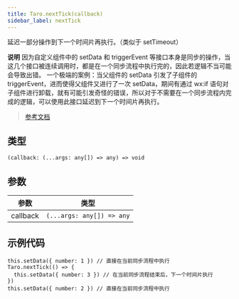 ```yaml
---
title: Taro.nextTick(callback)
sidebar_label: nextTick
---
```


延迟一部分操作到下一个时间片再执行。（类似于 setTimeout）

**说明**
因为自定义组件中的 setData 和 triggerEvent 等接口本身是同步的操作，当这几个接口被连续调用时，都是在一个同步流程中执行完的，因此若逻辑不当可能会导致出错。
一个极端的案例：当父组件的 setData 引发了子组件的 triggerEvent，进而使得父组件又进行了一次 setData，期间有通过 wx:if 语句对子组件进行卸载，就有可能引发奇怪的错误，所以对于不需要在一个同步流程内完成的逻辑，可以使用此接口延迟到下一个时间片再执行。

> [参考文档](https://developers.weixin.qq.com/miniprogram/dev/api/ui/custom-component/wx.nextTick.html)

## 类型

```tsx
(callback: (...args: any[]) => any) => void
```

## 参数

| 参数 | 类型 |
| --- | --- |
| callback | `(...args: any[]) => any` |

## 示例代码

```tsx
this.setData({ number: 1 }) // 直接在当前同步流程中执行
Taro.nextTick(() => {
  this.setData({ number: 3 }) // 在当前同步流程结束后，下一个时间片执行
})
this.setData({ number: 2 }) // 直接在当前同步流程中执行
```
